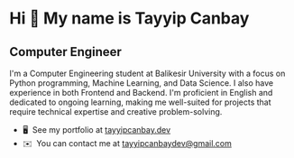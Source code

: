 Hi 👋 My name is Tayyip Canbay
==============================

Computer Engineer
-----------------

I'm a Computer Engineering student at Balikesir University with a focus on Python programming, Machine Learning, and Data Science. I also have experience in both Frontend and Backend. I'm proficient in English and dedicated to ongoing learning, making me well-suited for projects that require technical expertise and creative problem-solving.

*   🖥️  See my portfolio at [tayyipcanbay.dev](http://www.tayyipcanbay.dev)
*   ✉️  You can contact me at [tayyipcanbaydev@gmail.com](mailto:tayyipcanbaydev@gmail.com)
